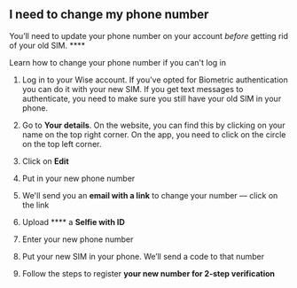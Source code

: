 ## I need to change my phone number  
You’ll need to update your phone number on your account _before_ getting rid of your old SIM. ****

Learn how to change your phone number if you can't log in

  1. Log in to your Wise account. If you've opted for Biometric authentication you can do it with your new SIM. If you get text messages to authenticate, you need to make sure you still have your old SIM in your phone.

  2. Go to **Your details**. On the website, you can find this by clicking on your name on the top right corner. On the app, you need to click on the circle on the top left corner.

  3. Click on **Edit**

  4. Put in your new phone number

  5. We'll send you an **email with a link** to change your number — click on the link

  6. Upload **** a **Selfie with ID**

  7. Enter your new phone number

  8. Put your new SIM in your phone. We’ll send a code to that number

  9. Follow the steps to register **your new number for 2-step verification**